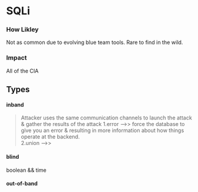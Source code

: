 # SQLi

### How Likley
Not as common due to evolving blue team tools. Rare to find in the wild.

### Impact
All of the CIA 

## Types

#### inband
  > Attacker uses the same communication channels to launch the attack & gather the results of the attack
   1.error -->> force the database to give you an error & resulting in more information about how things operate at the backend.  
   2.union -->> 
  
      

#### blind
  boolean && time    


#### out-of-band

 
